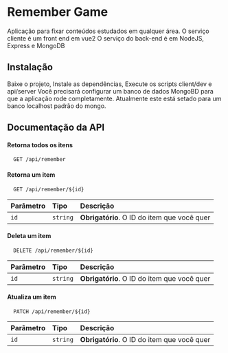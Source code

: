 # Remember Game

Aplicação para fixar conteúdos estudados em qualquer área.
O serviço cliente é um front end em vue2
O serviço do back-end é em NodeJS, Express e MongoDB

## Instalação

Baixe o projeto,
Instale as dependências,
Execute os scripts client/dev e api/server
Você precisará configurar um banco de dados MongoBD para que a aplicação rode completamente.
Atualmente este está setado para um banco localhost padrão do mongo.

## Documentação da API

#### Retorna todos os itens

```http
  GET /api/remember
```

#### Retorna um item

```http
  GET /api/remember/${id}
```

| Parâmetro | Tipo     | Descrição                                   |
| :-------- | :------- | :------------------------------------------ |
| `id`      | `string` | **Obrigatório**. O ID do item que você quer |

#### Deleta um item

```http
  DELETE /api/remember/${id}
```

| Parâmetro | Tipo     | Descrição                                   |
| :-------- | :------- | :------------------------------------------ |
| `id`      | `string` | **Obrigatório**. O ID do item que você quer |

#### Atualiza um item

```http
  PATCH /api/remember/${id}
```

| Parâmetro | Tipo     | Descrição                                   |
| :-------- | :------- | :------------------------------------------ |
| `id`      | `string` | **Obrigatório**. O ID do item que você quer |
